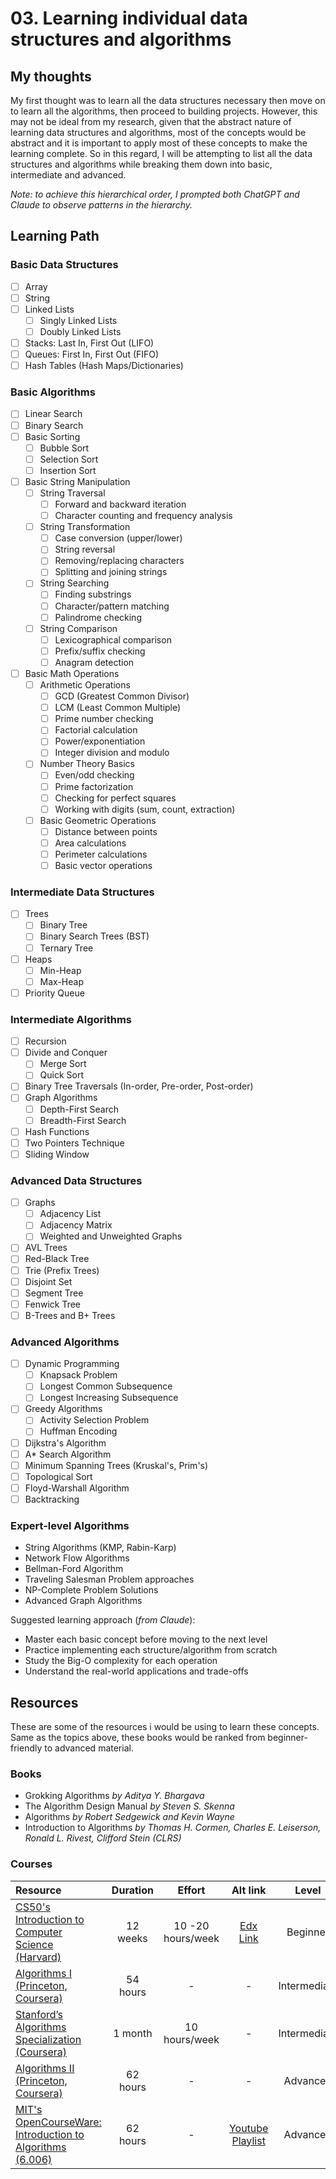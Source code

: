 # 03. Learning individual data structures and algorithms

## My thoughts

My first thought was to learn all the data structures necessary then move on to learn all the algorithms, then proceed to building projects.
However, this may not be ideal from my research, given that the abstract nature of learning data structures and algorithms, most of the concepts would be abstract and it is important to apply most of these concepts to make the learning complete. So in this regard, I will be attempting to list all the data structures and algorithms while breaking them down into basic, intermediate and advanced.

_Note: to achieve this hierarchical order, I prompted both ChatGPT and Claude to observe patterns in the hierarchy._

## Learning Path

### Basic Data Structures

- [ ] Array
- [ ] String
- [ ] Linked Lists
  - [ ] Singly Linked Lists
  - [ ] Doubly Linked Lists
- [ ] Stacks: Last In, First Out (LIFO)
- [ ] Queues: First In, First Out (FIFO)
- [ ] Hash Tables (Hash Maps/Dictionaries)

### Basic Algorithms

- [ ] Linear Search
- [ ] Binary Search
- [ ] Basic Sorting
  - [ ] Bubble Sort
  - [ ] Selection Sort
  - [ ] Insertion Sort
- [ ] Basic String Manipulation
  - [ ] String Traversal
    - [ ] Forward and backward iteration
    - [ ] Character counting and frequency analysis
  - [ ] String Transformation
    - [ ] Case conversion (upper/lower)
    - [ ] String reversal
    - [ ] Removing/replacing characters
    - [ ] Splitting and joining strings
  - [ ] String Searching
    - [ ] Finding substrings
    - [ ] Character/pattern matching
    - [ ] Palindrome checking
  - [ ] String Comparison
    - [ ] Lexicographical comparison
    - [ ] Prefix/suffix checking
    - [ ] Anagram detection
- [ ] Basic Math Operations
  - [ ] Arithmetic Operations
    - [ ] GCD (Greatest Common Divisor)
    - [ ] LCM (Least Common Multiple)
    - [ ] Prime number checking
    - [ ] Factorial calculation
    - [ ] Power/exponentiation
    - [ ] Integer division and modulo
  - [ ] Number Theory Basics
    - [ ] Even/odd checking
    - [ ] Prime factorization
    - [ ] Checking for perfect squares
    - [ ] Working with digits (sum, count, extraction)
  - [ ] Basic Geometric Operations
    - [ ] Distance between points
    - [ ] Area calculations
    - [ ] Perimeter calculations
    - [ ] Basic vector operations

### Intermediate Data Structures

- [ ] Trees
  - [ ] Binary Tree
  - [ ] Binary Search Trees (BST)
  - [ ] Ternary Tree
- [ ] Heaps
  - [ ] Min-Heap
  - [ ] Max-Heap
- [ ] Priority Queue

### Intermediate Algorithms

- [ ] Recursion
- [ ] Divide and Conquer
  - [ ] Merge Sort
  - [ ] Quick Sort
- [ ] Binary Tree Traversals (In-order, Pre-order, Post-order)
- [ ] Graph Algorithms
  - [ ] Depth-First Search
  - [ ] Breadth-First Search
- [ ] Hash Functions
- [ ] Two Pointers Technique
- [ ] Sliding Window

### Advanced Data Structures

- [ ] Graphs
  - [ ] Adjacency List
  - [ ] Adjacency Matrix
  - [ ] Weighted and Unweighted Graphs
- [ ] AVL Trees
- [ ] Red-Black Tree
- [ ] Trie (Prefix Trees)
- [ ] Disjoint Set
- [ ] Segment Tree
- [ ] Fenwick Tree
- [ ] B-Trees and B+ Trees

### Advanced Algorithms

- [ ] Dynamic Programming
  - [ ] Knapsack Problem
  - [ ] Longest Common Subsequence
  - [ ] Longest Increasing Subsequence
- [ ] Greedy Algorithms
  - [ ] Activity Selection Problem
  - [ ] Huffman Encoding
- [ ] Dijkstra's Algorithm
- [ ] A\* Search Algorithm
- [ ] Minimum Spanning Trees (Kruskal's, Prim's)
- [ ] Topological Sort
- [ ] Floyd-Warshall Algorithm
- [ ] Backtracking

### Expert-level Algorithms

- String Algorithms (KMP, Rabin-Karp)
- Network Flow Algorithms
- Bellman-Ford Algorithm
- Traveling Salesman Problem approaches
- NP-Complete Problem Solutions
- Advanced Graph Algorithms

Suggested learning approach (_from Claude_):

- Master each basic concept before moving to the next level
- Practice implementing each structure/algorithm from scratch
- Study the Big-O complexity for each operation
- Understand the real-world applications and trade-offs

## Resources

These are some of the resources i would be using to learn these concepts. Same as the topics above, these books would be ranked from beginner-friendly to advanced material.

### Books

- Grokking Algorithms _by Aditya Y. Bhargava_
- The Algorithm Design Manual _by Steven S. Skenna_
- Algorithms _by Robert Sedgewick and Kevin Wayne_
- Introduction to Algorithms _by Thomas H. Cormen, Charles E. Leiserson, Ronald L. Rivest, Clifford Stein (CLRS)_

### Courses

| Resource                                                                                                                            | Duration |      Effort       |                                                     Alt link                                                      |    Level     |
| :---------------------------------------------------------------------------------------------------------------------------------- | :------: | :---------------: | :---------------------------------------------------------------------------------------------------------------: | :----------: |
| [CS50's Introduction to Computer Science (Harvard)](https://cs50.harvard.edu/x)                                                     | 12 weeks | 10 -20 hours/week | [Edx Link](https://www.edx.org/learn/computer-science/harvard-university-cs50-s-introduction-to-computer-science) |   Beginner   |
| [Algorithms I (Princeton, Coursera)](https://www.coursera.org/learn/algorithms-part1)                                               | 54 hours |         -         |                                                         -                                                         | Intermediate |
| [Stanford’s Algorithms Specialization (Coursera)](https://www.coursera.org/specializations/algorithms)                              | 1 month  |   10 hours/week   |                                                         -                                                         | Intermediate |
| [Algorithms II (Princeton, Coursera)](https://www.coursera.org/learn/algorithms-part2)                                              | 62 hours |         -         |                                                         -                                                         |   Advanced   |
| [MIT's OpenCourseWare: Introduction to Algorithms (6.006)](https://ocw.mit.edu/courses/6-006-introduction-to-algorithms-fall-2011/) | 62 hours |         -         |           [Youtube Playlist](https://www.youtube.com/playlist?list=PLUl4u3cNGP61Oq3tWYp6V_F-5jb5L2iHb)            |   Advanced   |
